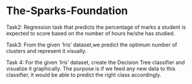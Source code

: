 # The-Sparks-Foundation
Task2:
Regression task that predicts the percentage of marks a student is expected to score based on the number of hours he/she has studied. 




Task3:
From the given ‘Iris’ dataset,we predict the optimum number of clusters and represent it visually.


Task 4:
For the given ‘Iris’ dataset, create the Decision Tree classifier and
visualize it graphically. The purpose is if we feed any new data to this
classifier, it would be able to predict the right class accordingly.
